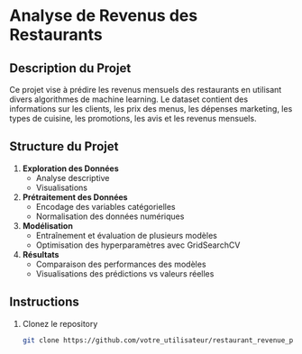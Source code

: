 # Analyse de Revenus des Restaurants

## Description du Projet
Ce projet vise à prédire les revenus mensuels des restaurants en utilisant divers algorithmes de machine learning. Le dataset contient des informations sur les clients, les prix des menus, les dépenses marketing, les types de cuisine, les promotions, les avis et les revenus mensuels.

## Structure du Projet
1. **Exploration des Données**
   - Analyse descriptive
   - Visualisations
2. **Prétraitement des Données**
   - Encodage des variables catégorielles
   - Normalisation des données numériques
3. **Modélisation**
   - Entraînement et évaluation de plusieurs modèles
   - Optimisation des hyperparamètres avec GridSearchCV
4. **Résultats**
   - Comparaison des performances des modèles
   - Visualisations des prédictions vs valeurs réelles

## Instructions
1. Clonez le repository
   ```bash
   git clone https://github.com/votre_utilisateur/restaurant_revenue_prediction.git
